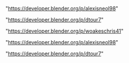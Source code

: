 "https://developer.blender.org/p/alexisneol98"

"https://developer.blender.org/p/dtour7"

 
"https://developer.blender.org/p/woakeschris41"


"https://developer.blender.org/p/alexisneol98"


"https://developer.blender.org/p/dtour7"


 
